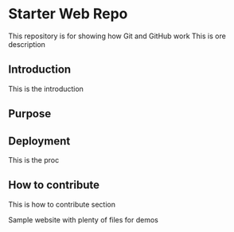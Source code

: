 # Starter Web Repo

This repository is for showing how Git and GitHub work
This is ore description

## Introduction
This is the introduction 

## Purpose

## Deployment
This is the proc

## How to contribute
This is how to contribute section

Sample website with plenty of files for demos
